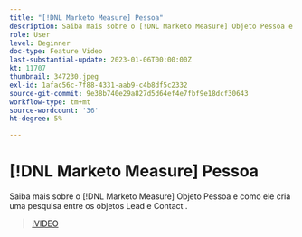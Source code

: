 ```yaml
---
title: "[!DNL Marketo Measure] Pessoa"
description: Saiba mais sobre o [!DNL Marketo Measure] Objeto Pessoa e como ele cria uma pesquisa entre os objetos Lead e Contact .
role: User
level: Beginner
doc-type: Feature Video
last-substantial-update: 2023-01-06T00:00:00Z
kt: 11707
thumbnail: 347230.jpeg
exl-id: 1afac56c-7f88-4331-aab9-c4b8df5c2332
source-git-commit: 9e38b740e29a827d5d64ef4e7fbf9e18dcf30643
workflow-type: tm+mt
source-wordcount: '36'
ht-degree: 5%

---
```


# [!DNL Marketo Measure] Pessoa

Saiba mais sobre o [!DNL Marketo Measure] Objeto Pessoa e como ele cria uma pesquisa entre os objetos Lead e Contact .

>[!VIDEO](https://video.tv.adobe.com/v/347230/?quality=12&learn=on)
